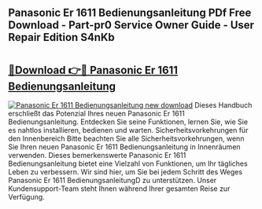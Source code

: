 ## Panasonic Er 1611 Bedienungsanleitung PDf Free Download - Part-pr0 Service Owner Guide - User Repair Edition S4nKb

# <h2><a href="http://df5q0yw.blite.top/?on=Panasonic+Er+1611+Bedienungsanleitung">🔗Download 👉🔴 Panasonic Er 1611 Bedienungsanleitung</a></h2>

[![Panasonic Er 1611 Bedienungsanleitung new download](https://i.imgur.com/lujVjoI.png)](http://df5q0yw.blite.top/?on=Panasonic+Er+1611+Bedienungsanleitung)
Dieses Handbuch erschließt das Potenzial Ihres neuen Panasonic Er 1611 Bedienungsanleitung. Entdecken Sie seine Funktionen, lernen Sie, wie Sie es nahtlos installieren, bedienen und warten. Sicherheitsvorkehrungen für den Innenbereich Bitte beachten Sie alle Sicherheitsvorkehrungen, wenn Sie Ihren neuen Panasonic Er 1611 Bedienungsanleitung in Innenräumen verwenden. Dieses bemerkenswerte Panasonic Er 1611 Bedienungsanleitung bietet eine Vielzahl von Funktionen, um Ihr tägliches Leben zu verbessern. Wir sind hier, um Sie bei jedem Schritt des Weges Panasonic Er 1611 BedienungsanleitungD zu unterstützen. Unser Kundensupport-Team steht Ihnen während Ihrer gesamten Reise zur Verfügung.
